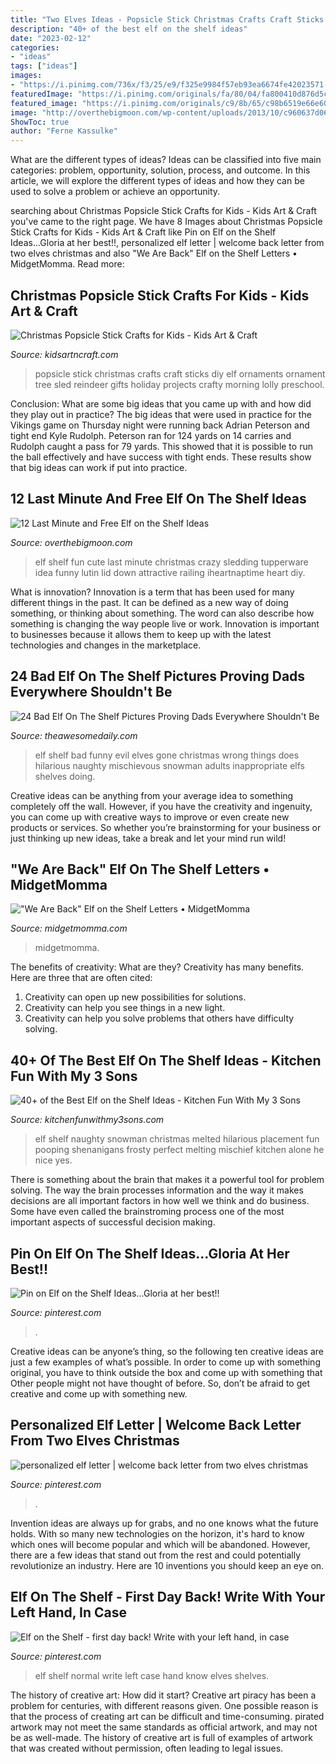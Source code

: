 ```yaml
---
title: "Two Elves Ideas - Popsicle Stick Christmas Crafts Craft Sticks Diy Elf Ornaments Ornament Tree Sled Reindeer Gifts Holiday Projects Crafty Morning Lolly Preschool"
description: "40+ of the best elf on the shelf ideas"
date: "2023-02-12"
categories:
- "ideas"
tags: ["ideas"]
images:
- "https://i.pinimg.com/736x/f3/25/e9/f325e9984f57eb93ea6674fe42023571--the-two-the-ojays.jpg"
featuredImage: "https://i.pinimg.com/originals/fa/80/04/fa800410d876d5c92d3796184a068468.jpg"
featured_image: "https://i.pinimg.com/originals/c9/8b/65/c98b6519e66e605553d712923ff595d9.jpg"
image: "http://overthebigmoon.com/wp-content/uploads/2013/10/c960637d0608db9d1e6e58a2b692ab91.jpg"
ShowToc: true
author: "Ferne Kassulke"
---
```



What are the different types of ideas?
Ideas can be classified into five main categories: problem, opportunity, solution, process, and outcome. In this article, we will explore the different types of ideas and how they can be used to solve a problem or achieve an opportunity.

	

		
searching about Christmas Popsicle Stick Crafts for Kids - Kids Art &amp; Craft you've came to the right page. We have 8 Images about Christmas Popsicle Stick Crafts for Kids - Kids Art &amp; Craft like Pin on Elf on the Shelf Ideas...Gloria at her best!!, personalized elf letter | welcome back letter from two elves christmas and also &quot;We Are Back&quot; Elf on the Shelf Letters • MidgetMomma. Read more:
		
    
## Christmas Popsicle Stick Crafts For Kids - Kids Art &amp; Craft

<img loading=lazy src="http://kidsartncraft.com/wp-content/uploads/2017/11/christmas-popsicle-stick-kids-crafts.jpg" onerror="this.onerror=null;this.src='https://tse2.mm.bing.net/th?id=OIP.4zH4elzjxtmKEXJFa_W0iAHaHa&amp;pid=15.1';" alt="Christmas Popsicle Stick Crafts for Kids - Kids Art &amp; Craft">

_Source: kidsartncraft.com_

>popsicle stick christmas crafts craft sticks diy elf ornaments ornament tree sled reindeer gifts holiday projects crafty morning lolly preschool. 

	

Conclusion: What are some big ideas that you came up with and how did they play out in practice?
The big ideas that were used in practice for the Vikings game on Thursday night were running back Adrian Peterson and tight end Kyle Rudolph. Peterson ran for 124 yards on 14 carries and Rudolph caught a pass for 79 yards. This showed that it is possible to run the ball effectively and have success with tight ends. These results show that big ideas can work if put into practice.

    
## 12 Last Minute And Free Elf On The Shelf Ideas

<img loading=lazy src="http://overthebigmoon.com/wp-content/uploads/2013/10/c960637d0608db9d1e6e58a2b692ab91.jpg" onerror="this.onerror=null;this.src='https://tse3.mm.bing.net/th?id=OIP.GWs1yx_qWP1_w1cuiYWu2QAAAA&amp;pid=15.1';" alt="12 Last Minute and Free Elf on the Shelf Ideas">

_Source: overthebigmoon.com_

>elf shelf fun cute last minute christmas crazy sledding tupperware idea funny lutin lid down attractive railing iheartnaptime heart diy. 

	

What is innovation?
Innovation is a term that has been used for many different things in the past. It can be defined as a new way of doing something, or thinking about something. The word can also describe how something is changing the way people live or work. Innovation is important to businesses because it allows them to keep up with the latest technologies and changes in the marketplace.

    
## 24 Bad Elf On The Shelf Pictures Proving Dads Everywhere Shouldn&#039;t Be

<img loading=lazy src="http://theawesomedaily.com/wp-content/uploads/2017/12/bad-elf-on-the-shelf-22-1.jpg" onerror="this.onerror=null;this.src='https://tse3.mm.bing.net/th?id=OIP.shUZeA8-vdYRUfUkO1_acwHaEK&amp;pid=15.1';" alt="24 Bad Elf On The Shelf Pictures Proving Dads Everywhere Shouldn&#039;t Be">

_Source: theawesomedaily.com_

>elf shelf bad funny evil elves gone christmas wrong things does hilarious naughty mischievous snowman adults inappropriate elfs shelves doing. 

	

Creative ideas can be anything from your average idea to something completely off the wall. However, if you have the creativity and ingenuity, you can come up with creative ways to improve or even create new products or services. So whether you’re brainstorming for your business or just thinking up new ideas, take a break and let your mind run wild!

    
## &quot;We Are Back&quot; Elf On The Shelf Letters • MidgetMomma

<img loading=lazy src="https://www.midgetmomma.com/wp-content/uploads/2020/11/3-768x994.jpg" onerror="this.onerror=null;this.src='https://tse3.mm.bing.net/th?id=OIP.LhJwqnFOuq_btgTKHUi98gHaJl&amp;pid=15.1';" alt="&quot;We Are Back&quot; Elf on the Shelf Letters • MidgetMomma">

_Source: midgetmomma.com_

>midgetmomma. 

	

The benefits of creativity: What are they?
Creativity has many benefits. Here are three that are often cited: 
1) Creativity can open up new possibilities for solutions. 
2) Creativity can help you see things in a new light. 
3) Creativity can help you solve problems that others have difficulty solving.

    
## 40+ Of The Best Elf On The Shelf Ideas - Kitchen Fun With My 3 Sons

<img loading=lazy src="https://kitchenfunwithmy3sons.com/wp-content/uploads/2016/11/The-Best-Elf-On-The-Shelf-Ideas-36-680x717.jpg" onerror="this.onerror=null;this.src='https://tse1.mm.bing.net/th?id=OIP.3sS2l-Blqv7rSC_Ngbo9zAHaHz&amp;pid=15.1';" alt="40+ of the Best Elf on the Shelf Ideas - Kitchen Fun With My 3 Sons">

_Source: kitchenfunwithmy3sons.com_

>elf shelf naughty snowman christmas melted hilarious placement fun pooping shenanigans frosty perfect melting mischief kitchen alone he nice yes. 

	

There is something about the brain that makes it a powerful tool for problem solving. The way the brain processes information and the way it makes decisions are all important factors in how well we think and do business. Some have even called the brainstroming process one of the most important aspects of successful decision making.

    
## Pin On Elf On The Shelf Ideas...Gloria At Her Best!!

<img loading=lazy src="https://i.pinimg.com/736x/f3/25/e9/f325e9984f57eb93ea6674fe42023571--the-two-the-ojays.jpg" onerror="this.onerror=null;this.src='https://tse2.mm.bing.net/th?id=OIP.NevvNcyjQ_jsX0R-_hMstAHaJ3&amp;pid=15.1';" alt="Pin on Elf on the Shelf Ideas...Gloria at her best!!">

_Source: pinterest.com_

>. 

	

Creative ideas can be anyone’s thing, so the following ten creative ideas are just a few examples of what’s possible. In order to come up with something original, you have to think outside the box and come up with something that Other people might not have thought of before. So, don’t be afraid to get creative and come up with something new.

    
## Personalized Elf Letter | Welcome Back Letter From Two Elves Christmas

<img loading=lazy src="https://i.pinimg.com/originals/c9/8b/65/c98b6519e66e605553d712923ff595d9.jpg" onerror="this.onerror=null;this.src='https://tse4.mm.bing.net/th?id=OIP.bXXh6yJLGNba89dK6vtEGAHaHa&amp;pid=15.1';" alt="personalized elf letter | welcome back letter from two elves christmas">

_Source: pinterest.com_

>. 

	

Invention ideas are always up for grabs, and no one knows what the future holds. With so many new technologies on the horizon, it's hard to know which ones will become popular and which will be abandoned. However, there are a few ideas that stand out from the rest and could potentially revolutionize an industry. Here are 10 inventions you should keep an eye on.

    
## Elf On The Shelf - First Day Back! Write With Your Left Hand, In Case

<img loading=lazy src="https://i.pinimg.com/originals/fa/80/04/fa800410d876d5c92d3796184a068468.jpg" onerror="this.onerror=null;this.src='https://tse3.mm.bing.net/th?id=OIP.Y5h-6DgY-jkQuK8yDxF7wwHaJ4&amp;pid=15.1';" alt="Elf on the Shelf - first day back! Write with your left hand, in case">

_Source: pinterest.com_

>elf shelf normal write left case hand know elves shelves. 

	

The history of creative art: How did it start?
Creative art piracy has been a problem for centuries, with different reasons given. One possible reason is that the process of creating art can be difficult and time-consuming. pirated artwork may not meet the same standards as official artwork, and may not be as well-made. The history of creative art is full of examples of artwork that was created without permission, often leading to legal issues.

